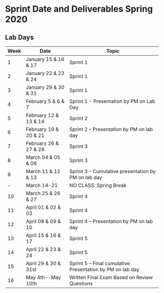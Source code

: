 # Sprint Date and Deliverables Spring 2020

## Lab Days

| Week | Date | Topic |
--- | --- | ---
1 | January 15 & 16 & 17 | Sprint 1
2 | January 22 & 23 & 24 | Sprint 1
3 | January 29 & 30 & 31 | Sprint 1
4 | February 5 & 6 & 7 | Sprint 1 - Presentation by PM on Lab Day
5 | February 12 & 13 & 14 | Sprint 2
6 | February 19 & 20 & 21 |                                  Sprint 2 – Presentation by PM on lab day
7 | February 26 & 27 & 28 | Sprint 3
8 | March 04 & 05 & 06 | Sprint 3
9 | March 11 & 12 & 13 | Sprint 3 – Cumulative presentation by PM on lab day
\- | March 14-21 | NO CLASS:  Spring Break  
10 | March 25 & 26 & 27 | Sprint 4
11 | April 01 & 02 & 03 | Sprint 4
12 | April 08 & 09 & 10 | Sprint 4 – Presentation by PM on lab day
13 | April 15 & 16 & 17 | Sprint 5
14 | April 22 & 23 & 24 | Sprint 5
15 | April 29 & 30 & 31st | Sprint 5 – Final cumulative Presentation by PM on lab day
16 | May 4th--May 10th | Written Final Exam Based on Review Questions
